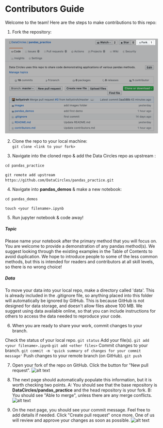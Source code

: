 # Contributors Guide

Welcome to the team! Here are the steps to make contributions to this repo:

1. Fork the repository:

![alt text](images/fork.png "Logo Title Text 1")

2. Clone the repo to your local machine:  
```git clone <link to your fork>```

3. Navigate into the cloned repo & add the Data Circles repo as upstream :

```cd pandas_practice```

```git remote add upstream https://github.com/DataCircles/pandas_practice.git```

4. Navigate into **pandas_demos** & make a new notebook: 

```cd pandas_demos```

```touch <your filename>.ipynb```

5. Run jupyter notebook & code away! 

##### Topic
Please name your notebook after the primary method that you will focus on. You are welcome to provide a demonstration of any pandas method(s). We suggest looking through the existing examples in the Table of Contents to avoid duplication. We hope to introduce people to some of the less common methods, but this is intended for readers and contributors at all skill levels, so there is no wrong choice! 

##### Data
To move your data into your local repo, make a directory called 'data'. This is already included in the .gitignore file, so anything placed into this folder will automatically be ignored by GitHub. This is because GitHub is not designed for data storage, and doesn't allow files above 100 MB. We suggest using data available online, so that you can include instructions for others to access the data needed to reproduce your code. 

6. When you are ready to share your work, commit changes to your branch. 

Check the status of your local repo.
```git status```
Add your file(s). 
```git add <your filename>.ipynb```
```git add <other files>```
Commit changes to your branch.
```git commit -m 'quick summary of changes for your commit message'```
Push changes to your remote branch (on GitHub).
```git push```

7. Open your fork of the repo on GitHub. Click the button for "New pull request". 
![alt text](images/request0.png "Logo Title Text 1")

8. The next page should automatically populate this information, but it is worth checking two points. A: You should see that the base repository is **DataCircles/pandas_practice** and the head repository is your fork. B: You should see "Able to merge", unless there are any merge conflicts.
![alt text](images/request1.png "Logo Title Text 1")

9. On the next page, you should see your commit message. Feel free to add details if needed. Click "Create pull request" once more. One of us will review and approve your changes as soon as possible. 
![alt text](images/request2.png "Logo Title Text 1")

